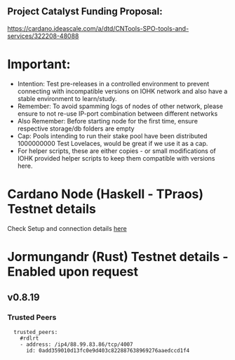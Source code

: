 ## Project Catalyst Funding Proposal:
https://cardano.ideascale.com/a/dtd/CNTools-SPO-tools-and-services/322208-48088

# Important:
- Intention: Test pre-releases in a controlled environment to prevent connecting with incompatible versions on IOHK network and also have a stable environment to learn/study.
- Remember: To avoid spamming logs of nodes of other network, please ensure to not re-use IP-port combination between different networks
- Also Remember: Before starting node for the first time, ensure respective storage/db folders are empty
- Cap: Pools intending to run their stake pool have been distributed 1000000000 Test Lovelaces, would be great if we use it as a cap.
- For helper scripts, these are either copies - or small modifications of IOHK provided helper scripts to keep them compatible with versions here.

# Cardano Node (Haskell - TPraos) Testnet details

Check Setup and connection details [here]

# Jormungandr (Rust) Testnet details - Enabled upon request

## v0.8.19

### Trusted Peers
```
  trusted_peers:
    #rdlrt
    - address: /ip4/88.99.83.86/tcp/4007
      id: 0add359010d13fc0e9d403c822887638969276aaedccd1f4
```

[here]: https://cardano-community.github.io/guild-operators

